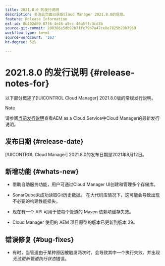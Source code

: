 ```yaml
---
title: 2021.8.0 的发行说明
description: 关注此页面以获取Cloud Manager 2021.8.0的信息。
feature: Release Information
exl-id: 8b402d09-87f6-4e46-a5cc-46a5ffc3cd3b
source-git-commit: 200366e5db92b7ffc79b7a47ce8e7825b29b7969
workflow-type: tm+mt
source-wordcount: '163'
ht-degree: 52%

---
```


# 2021.8.0 的发行说明 {#release-notes-for}

以下部分概述了[!UICONTROL Cloud Manager] 2021.8.0版的常规发行说明。

>[!NOTE]
>请参阅[当前发行说明](https://experienceleague.adobe.com/docs/experience-manager-cloud-service/onboarding/getting-access/release-notes-cloud-manager/release-notes-cm-current.html?lang=en#getting-access)查看AEM as a Cloud Service中Cloud Manager的最新发行说明。

## 发布日期 {#release-date}

[!UICONTROL Cloud Manager] 2021.8.0的发布日期是2021年8月12日。


## 新增功能 {#whats-new}

* 借助自助服务功能，用户可通过Cloud Manager UI创建和管理多个存储库。

* SonarQube未成功读取Git历史数据。 在大代码库情况下，这可能会导致出现不必要的构建性能损失。

* 现在有一个 API 可用于使每个管道的 Maven 依赖项缓存失效。

* Cloud Manager 使用的 AEM 项目原型的版本已更新到版本 29。

## 错误修复 {#bug-fixes}

* 有时，当管道由于某种原因被触发两次时，会导致其中一个执行失败，并出现&#x200B;*无法更新管道执行状态*&#x200B;错误。
